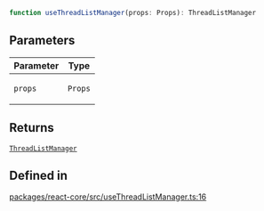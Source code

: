 ```ts
function useThreadListManager(props: Props): ThreadListManager
```

## Parameters

<table>
<thead>
<tr>
<th>Parameter</th>
<th>Type</th>
</tr>
</thead>
<tbody>
<tr>
<td>

`props`

</td>
<td>

`Props`

</td>
</tr>
</tbody>
</table>

## Returns

[`ThreadListManager`](../type-aliases/ThreadListManager.md)

## Defined in

[packages/react-core/src/useThreadListManager.ts:16](https://github.com/thesysdev/crayonai/blob/f566456db11ebf0674916d45b40423bef47282cf/frontend-sdk/packages/react-core/src/useThreadListManager.ts#L16)
